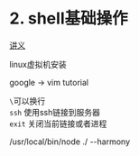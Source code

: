# 2. shell基础操作

[讲义](https://xiedaimala.com/tasks/b29d8435-4748-4cb6-bfa4-262838d4b10f/text_tutorials/bf2983d4-294d-49e6-85e2-c8723875bb55)


linux虚拟机安装

google -> vim tutorial

`\`可以换行  
`ssh` 使用ssh链接到服务器  
`exit` 关闭当前链接或者进程  

/usr/local/bin/node ./ --harmony
